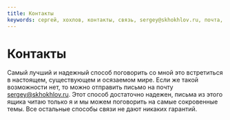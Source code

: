 ```yaml
---
title: Контакты
keywords: сергей, хохлов, контакты, связь, sergey@skhokhlov.ru, почта, электропочта, skhokhlov
---
```

# Контакты

Самый лучший и&nbsp;надежный способ поговорить со&nbsp;мной это встретиться в&nbsp;настоящем, существующем и&nbsp;осязаемом мире. Если&nbsp;же такой возможности нет, то&nbsp;можно отправить письмо на&nbsp;почту <sergey@skhokhlov.ru>. Этот способ достаточно надежен, письма из&nbsp;этого ящика читаю только я&nbsp;и&nbsp;мы&nbsp;можем поговорить на&nbsp;самые сокровенные темы. Все остальные способы связи не&nbsp;дают никаких гарантий.
